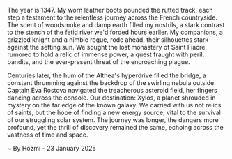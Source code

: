 
The year is 1347.  My worn leather boots pounded the rutted track, each step a testament to the relentless journey across the French countryside.  The scent of woodsmoke and damp earth filled my nostrils, a stark contrast to the stench of the fetid river we'd forded hours earlier.  My companions, a grizzled knight and a nimble rogue, rode ahead, their silhouettes stark against the setting sun.  We sought the lost monastery of Saint Fiacre, rumored to hold a relic of immense power, a quest fraught with peril, bandits, and the ever-present threat of the encroaching plague.

Centuries later, the hum of the Althea's hyperdrive filled the bridge, a constant thrumming against the backdrop of the swirling nebula outside. Captain Eva Rostova navigated the treacherous asteroid field, her fingers dancing across the console.  Our destination: Xylos, a planet shrouded in mystery on the far edge of the known galaxy. We carried with us not relics of saints, but the hope of finding a new energy source, vital to the survival of our struggling solar system. The journey was longer, the dangers more profound, yet the thrill of discovery remained the same, echoing across the vastness of time and space.

~ By Hozmi - 23 January 2025
